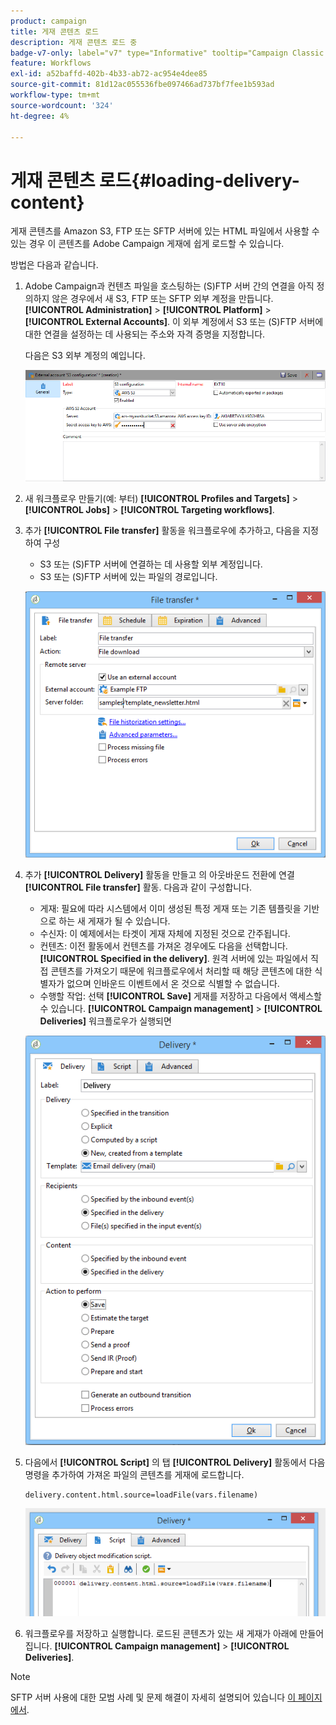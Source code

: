 ```yaml
---
product: campaign
title: 게재 콘텐츠 로드
description: 게재 콘텐츠 로드 중
badge-v7-only: label="v7" type="Informative" tooltip="Campaign Classic v7에만 적용"
feature: Workflows
exl-id: a52baffd-402b-4b33-ab72-ac954e4dee85
source-git-commit: 81d12ac055536fbe097466ad737bf7fee1b593ad
workflow-type: tm+mt
source-wordcount: '324'
ht-degree: 4%

---
```


# 게재 콘텐츠 로드{#loading-delivery-content}



게재 콘텐츠를 Amazon S3, FTP 또는 SFTP 서버에 있는 HTML 파일에서 사용할 수 있는 경우 이 콘텐츠를 Adobe Campaign 게재에 쉽게 로드할 수 있습니다.

방법은 다음과 같습니다.

1. Adobe Campaign과 컨텐츠 파일을 호스팅하는 (S)FTP 서버 간의 연결을 아직 정의하지 않은 경우에서 새 S3, FTP 또는 SFTP 외부 계정을 만듭니다. **[!UICONTROL Administration]** > **[!UICONTROL Platform]** > **[!UICONTROL External Accounts]**. 이 외부 계정에서 S3 또는 (S)FTP 서버에 대한 연결을 설정하는 데 사용되는 주소와 자격 증명을 지정합니다.

   다음은 S3 외부 계정의 예입니다.

   ![](assets/delivery_loadcontent_filetransfertexamples3.png)

1. 새 워크플로우 만들기(예: 부터) **[!UICONTROL Profiles and Targets]** > **[!UICONTROL Jobs]** > **[!UICONTROL Targeting workflows]**.
1. 추가 **[!UICONTROL File transfer]** 활동을 워크플로우에 추가하고, 다음을 지정하여 구성

   * S3 또는 (S)FTP 서버에 연결하는 데 사용할 외부 계정입니다.
   * S3 또는 (S)FTP 서버에 있는 파일의 경로입니다.

   ![](assets/delivery_loadcontent_filetransfertexample.png)

1. 추가 **[!UICONTROL Delivery]** 활동을 만들고 의 아웃바운드 전환에 연결 **[!UICONTROL File transfer]** 활동. 다음과 같이 구성합니다.

   * 게재: 필요에 따라 시스템에서 이미 생성된 특정 게재 또는 기존 템플릿을 기반으로 하는 새 게재가 될 수 있습니다.
   * 수신자: 이 예제에서는 타겟이 게재 자체에 지정된 것으로 간주됩니다.
   * 컨텐츠: 이전 활동에서 컨텐츠를 가져온 경우에도 다음을 선택합니다. **[!UICONTROL Specified in the delivery]**. 원격 서버에 있는 파일에서 직접 콘텐츠를 가져오기 때문에 워크플로우에서 처리할 때 해당 콘텐츠에 대한 식별자가 없으며 인바운드 이벤트에서 온 것으로 식별할 수 없습니다.
   * 수행할 작업: 선택 **[!UICONTROL Save]** 게재를 저장하고 다음에서 액세스할 수 있습니다. **[!UICONTROL Campaign management]** > **[!UICONTROL Deliveries]** 워크플로우가 실행되면

   ![](assets/delivery_loadcontent_activityexample.png)

1. 다음에서 **[!UICONTROL Script]** 의 탭 **[!UICONTROL Delivery]** 활동에서 다음 명령을 추가하여 가져온 파일의 콘텐츠를 게재에 로드합니다.

   ```
   delivery.content.html.source=loadFile(vars.filename)
   ```

   ![](assets/delivery_loadcontent_script.png)

1. 워크플로우를 저장하고 실행합니다. 로드된 콘텐츠가 있는 새 게재가 아래에 만들어집니다. **[!UICONTROL Campaign management]** > **[!UICONTROL Deliveries]**.

>[!NOTE]
>
>SFTP 서버 사용에 대한 모범 사례 및 문제 해결이 자세히 설명되어 있습니다 [이 페이지에서](../../platform/using/sftp-server-usage.md).
